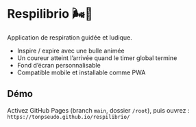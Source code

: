 # Respilibrio 🌬️🏃

Application de respiration guidée et ludique.

- Inspire / expire avec une bulle animée
- Un coureur atteint l’arrivée quand le timer global termine
- Fond d’écran personnalisable
- Compatible mobile et installable comme PWA

## Démo
Activez GitHub Pages (branch `main`, dossier `/root`), puis ouvrez :
`https://tonpseudo.github.io/respilibrio/`
